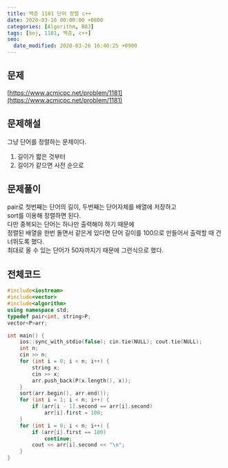```yaml
---
title: 백준 1181 단어 정렬 c++
date: 2020-03-16 00:00:00 +0800
categories: [Algorithm, BOJ]
tags: [boj, 1181, 백준, c++]
seo:
  date_modified: 2020-03-26 16:40:25 +0900
---
```


## 문제
[https://www.acmicpc.net/problem/1181](https://www.acmicpc.net/problem/1181)  


## 문제해설
그냥 단어를 정렬하는 문제이다.  
1. 길이가 짧은 것부터
2. 길이가 같으면 사전 순으로



## 문제풀이
pair로 첫번째는 단어의 길이, 두번째는 단어자체를 배열에 저장하고  
sort를 이용해 정렬하면 된다.  
다만 중복되는 단어는 하나만 출력해야 하기 때문에  
정렬된 배열을 한번 돌면서 같은게 있다면 단어 길이를 100으로 만들어서 출력할 때 건너뛰도록 했다.  
최대로 올 수 있는 단어가 50자까지기 때문에 그런식으로 했다.  

## 전체코드
```c++
#include<iostream>
#include<vector>
#include<algorithm>
using namespace std;
typedef pair<int, string>P;
vector<P>arr;

int main() {
    ios::sync_with_stdio(false); cin.tie(NULL); cout.tie(NULL);
	int n;
	cin >> n;
	for (int i = 0; i < n; i++) {
		string x;
		cin >> x;
		arr.push_back(P(x.length(), x));
	}
	sort(arr.begin(), arr.end());
	for (int i = 1; i < n; i++) {
		if (arr[i - 1].second == arr[i].second)
			arr[i].first = 100;
	}
	for (int i = 0; i < n; i++) {
		if (arr[i].first == 100)
			continue;
		cout << arr[i].second << "\n";
	}
}
```
